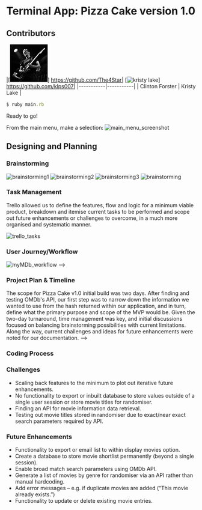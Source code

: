 # Terminal App: Pizza Cake version 1.0
<!-- Pizza Shop point of sale app running in the Bash command line written in Ruby. -->

## Contributors
|[![Clinton Forster](./docs/clinton.jpg)] https://github.com/The4Star| 
[![kristy lake](/assets/contributors-jmerrigan-70x70.jpg)] https://github.com/klps007|
|-----------|-----------|
| Clinton Forster | Kristy Lake |
<!-- 
### Link
https://github.com/The4star/pizza_cake

### Purpose
Made for potentional sale to Pizza Shops, Pizza cake provides a quick and simple process making, placing and storing the order details for furture refernce and reporting. Within Pizza Cake's current scope as a minimum viable product, its primary purpose for the user is a simple process for  ordering a premade pizza, building a custom pizza, amending an order, placing the order and storing the order should it need to be recalled in the future
 
#### Functionality

Based on user input, Pizza Cake will return the users order itemized including cost per item and total order cost.

Pizza Cake users can build there own pizza by selecting size, base type and adding there choosen toppings, this returns an updated total order cost and the items in the current order (updated after each selection)

Alternatively, users can select a premade pizza and add any additional topping required.

Throughout the session users can use review there order and the total cost at the top of the screen and have option to delete the last item added to the order.

### Dependencies
The Ruby gems 'tty-font', 'tts-spinner', 'net/http' and 'json' are required to run myMDb.


### Instructions for Use
Open Terminal or preferred console. To initialise program, enter:

```ruby
$ bundle install
```
This will install the following Ruby gems specified in the Gemfile:

'artii' <br> -->





```ruby
$ ruby main.rb
```
Ready to go! 

From the main menu, make a selection:
![main_menu_screenshot](assets/main_menu.png)

## Designing and Planning
### Brainstorming
<!-- Paper was used for initial freeform brainstorming and scope definition.  -->

![brainstorming1](assets/brainstorming1.jpg)
![brainstorming2](assets/brainstorming2.jpg)
![brainstorming3](assets/brainstorming3.jpg)
![brainstorming](assets/brainstorming4.jpg)

### Task Management
Trello allowed us to define the features, flow and logic for a minimum viable product, breakdown and itemise current tasks to be performed and scope out future enhancements or challenges to overcome, in a much more organised and systematic manner.

![trello_tasks](assets/trello.png)

### User Journey/Workflow
![myMDb_workflow](assets/user-journey.jpg) -->

### Project Plan & Timeline
The scope for Pizza Cake v1.0 initial build was two days. After finding and testing OMDb's API, our first step was to narrow down the information we wanted to use from the hash returned within our application, and in turn, define what the primary purpose and scope of the MVP would be. Given the two-day turnaround, time management was key, and initial discussions focused on balancing brainstorming possibilities with current limitations. Along the way, current challenges and ideas for future enhancements were noted for our documentation. -->

<!-- Day 1 tasks and time were largely spent on buiilding menues and defining methods to return user input selection and order total, refining the main workflow, functionality and features, logic for methods in Trello, and getting a functional base code.

Day 2 tasks and time were largely spent on cleaning up and enhancing the user interface, testing user selection, writing documentation.

Following this approach enabled as to best manage our time to effectivley to reach project mile stones and the end goal of a working application -->


### Coding Process
<!-- After defining the menus, options for user selection for Pizza Cake user interface and backend,
functional base code was created for user selections. This invloved methods to add, delete, place orders and push user inputted data into an empty arrays to hold the order details. -->

<!-- Additonal time was spent improving the user interface to improve functionality and return values
 -->

<!-- After testing the application to ensure that the user is looped back to the main menu after user makes selection and all menu functions are working -->


### Challenges
* Scaling back features to the minimum to plot out iterative future enhancements.
* No functionality to export or inbuilt database to store values outside of a single user session or store movie titles for randomiser.
* Finding an API for movie information data retrieval.
* Testing out movie titles stored in randomiser due to exact/near exact search parameters required by API.

### Future Enhancements
* Functionality to export or email list to within display movies option.
* Create a database to store movie shortlist permanently (beyond a single session).
* Enable broad match search parameters using OMDb API.
* Generate a list of movies by genre for randomiser via an API rather than manual hardcoding.
* Add error messages – e.g. if duplicate movies are added (“This movie already exists.”)
* Functionality to update or delete existing movie entries.